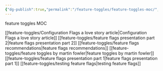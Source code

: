 ```yaml
---
{"dg-publish":true,"permalink":"/feature-toggles/feature-toggles-moc/","tags":["feature-toggles"],"created":"","updated":""}
---
```



feature toggles MOC

[[feature-toggles/Configuration Flags a love story article\|Configuration Flags a love story article]]
[[feature-toggles/feature flags presentation part 2\|feature flags presentation part 2]]
[[feature-toggles/feature flags recommendations\|feature flags recommendations]]
[[feature-toggles/feature toggles by martin fowler\|feature toggles by martin fowler]]
[[feature-toggles/feature flags presentation part 1\|feature flags presentation part 1]]
[[feature-toggles/testing feature flags\|testing feature flags]]
